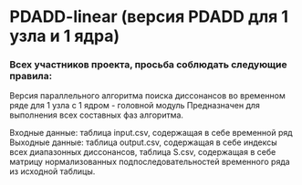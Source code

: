 # PDADD-linear (версия PDADD для 1 узла и 1 ядра)

### Всех участников проекта, просьба соблюдать следующие правила:
Версия параллельного алгоритма поиска диссонансов во временном ряде для 1 узла с 1 ядром - головной модуль
Предназначен для выполнения всех составных фаз алгоритма.

Входные данные: таблица input.csv, содержащая в себе временной ряд
Выходные данные: таблица output.csv, содержащая в себе индексы всех диапазонных диссонансов, 
	таблица S.csv, содержащая в себе матрицу нормализованных подпоследовательностей временного ряда из исходной таблицы.
